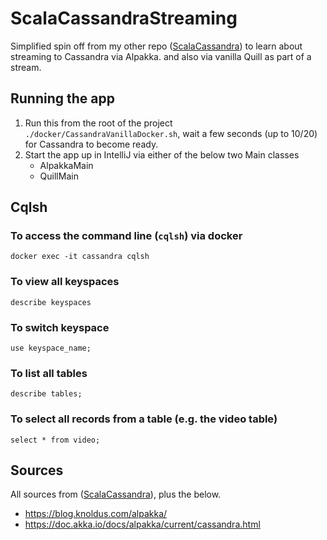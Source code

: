 # ScalaCassandraStreaming

Simplified spin off from my other repo ([ScalaCassandra](https://github.com/mveeprojects/ScalaCassandra)) to learn about streaming to Cassandra via Alpakka. and also via vanilla Quill as part of a stream.

## Running the app

1. Run this from the root of the project `./docker/CassandraVanillaDocker.sh`, wait a few seconds (up to 10/20) for
   Cassandra to become ready.
2. Start the app up in IntelliJ via either of the below two Main classes
   * AlpakkaMain
   * QuillMain

## Cqlsh

### To access the command line (`cqlsh`) via docker

`docker exec -it cassandra cqlsh`

### To view all keyspaces

`describe keyspaces`

### To switch keyspace

`use keyspace_name;`

### To list all tables

`describe tables;`

### To select all records from a table (e.g. the video table)

`select * from video;`

## Sources

All sources from ([ScalaCassandra](https://github.com/mveeprojects/ScalaCassandra)), plus the below.

* https://blog.knoldus.com/alpakka/
* https://doc.akka.io/docs/alpakka/current/cassandra.html